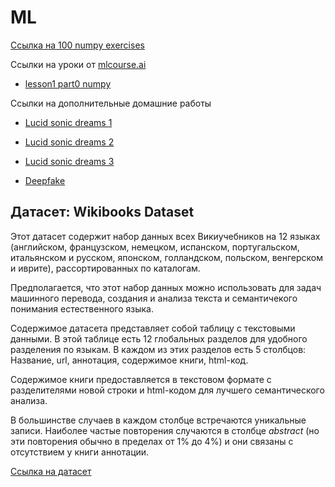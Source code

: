 # ML

[Ссылка на 100 numpy exercises](https://github.com/Lisoleg555/numpy-100/blob/master/100_Numpy_exercises.ipynb)

Ссылки на уроки от [mlcourse.ai](https://github.com/Lisoleg555/mlcourse.ai)

* [lesson1 part0 numpy](https://github.com/Lisoleg555/mlcourse.ai/blob/master/jupyter_russian/topic01_pandas_data_analysis/lesson1_part0_numpy.ipynb)

Ссылки на дополнительные домашние работы

* [Lucid sonic dreams 1](https://www.youtube.com/watch?v=SZM3-6zz-9o)

* [Lucid sonic dreams 2](https://www.youtube.com/watch?v=2XFPG8Z1veU)

* [Lucid sonic dreams 3](https://www.youtube.com/watch?v=94EmFx-O454)

* [Deepfake](https://youtu.be/e2vIE4P96nM)

## Датасет: Wikibooks Dataset

Этот датасет содержит набор данных всех Викиучебников на 12 языках (английском, французском,
немецком, испанском, португальском, итальянском и русском, японском, голландском, польском,
венгерском и иврите), рассортированных по каталогам.

Предполагается, что этот набор данных можно использовать для задач машинного перевода,
создания и анализа текста и семантичекого понимания естественного языка.

Содержимое датасета представляет собой таблицу с текстовыми данными. В этой таблице есть 12
глобальных разделов для удобного разделения по языкам. В каждом из этих разделов есть 5 столбцов:
Название, url, аннотация, содержимое книги, html-код.

Содержимое книги предоставляется в текстовом формате с разделителями новой строки и html-кодом
для лучшего семантического анализа.

В большинстве случаев в каждом столбце встречаются уникальные записи. Наиболее частые повторения
случаются в столбце *abstract* (но эти повторения обычно в пределах от 1% до 4%) и они связаны с
отсутствием у книги аннотации.

[Ссылка на датасет](https://www.kaggle.com/dhruvildave/wikibooks-dataset)